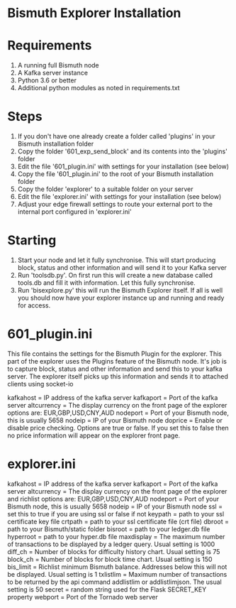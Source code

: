 # Bismuth Explorer Installation

Requirements
============

1. A running full Bismuth node
2. A Kafka server instance
3. Python 3.6 or better
4. Additional python modules as noted in requirements.txt

Steps
=====

1. If you don't have one already create a folder called 'plugins' in your Bismuth installation folder
2. Copy the folder '601_exp_send_block' and its contents into the 'plugins' folder
3. Edit the file '601_plugin.ini' with settings for your installation (see below)
4. Copy the file '601_plugin.ini' to the root of your Bismuth installation folder
5. Copy the folder 'explorer' to a suitable folder on your server
6. Edit the file 'explorer.ini' with settings for your installation (see below)
7. Adjust your edge firewall settings to route your external port to the internal port configured in 'explorer.ini'

Starting
========

1. Start your node and let it fully synchronise. This will start producing block, status and other information and will send it to your Kafka server
2. Run 'toolsdb.py'. On first run this will create a new database called tools.db and fill it with information. Let this fully synchronise.
3. Run 'bisexplore.py' this will run the Bismuth Explorer itself. If all is well you should now have your explorer instance up and running and ready for access.

601_plugin.ini
==============

This file contains the settings for the Bismuth Plugin for the explorer. This part of the explorer uses the Plugins feature of the Bismuth node.
It's job is to capture block, status and other information and send this to your kafka server.
The explorer itself picks up this information and sends it to attached clients using socket-io

kafkahost = IP address of the kafka server
kafkaport = Port of the kafka server
altcurrency = The display currency on the front page of the explorer options are: EUR,GBP,USD,CNY,AUD
nodeport = Port of your Bismuth node, this is usually 5658
nodeip = IP of your Bismuth node
doprice = Enable or disable price checking. Options are true or false. If you set this to false then no price information will appear on the explorer front page.

explorer.ini
============

kafkahost = IP address of the kafka server
kafkaport = Port of the kafka server
altcurrency = The display currency on the front page of the explorer and richlist options are: EUR,GBP,USD,CNY,AUD
nodeport = Port of your Bismuth node, this is usually 5658
nodeip = IP of your Bismuth node
ssl = set this to true if you are using ssl or false if not
keypath = path to your ssl certificate key file
crtpath = path to your ssl certificate file (crt file)
dbroot = path to your Bismuth/static folder
bisroot = path to your ledger.db file
hyperroot = path to your hyper.db file
maxdisplay = The maximum number of transactions to be displayed by a ledger query. Usual setting is 1000
diff_ch = Number of blocks for difficulty history chart. Usual setting is 75
block_ch = Number of blocks for block time chart. Usual setting is 150
bis_limit = Richlist minimum Bismuth balance. Addresses below this will not be displayed. Usual setting is 1
txlistlim = Maximum number of transactions to be returned by the api command addlistlim or addlistlimjson. The usual setting is 50
secret = random string used for the Flask SECRET_KEY property
webport = Port of the Tornado web server
